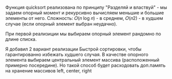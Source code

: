 Функция quicksort реализована по принципу "Разделяй и властвуй" - мы задаем опорный момент и рекурсивно вычисляем меньшие и большие элементы от него. 
Сложность: 𝑂(𝑛 log 𝑛) - в среднем, 𝑂(𝑛2) - в худшем случае (если опорный элемент выбран неудачно).

При первой реализиции мы выбираем опорный элемент рандомно по длине списка. 

Я добавил 2 вариант реализации Быстрой сортировки, чтобы гарантированно избежать худшего случая. В качестве опорного элемента выбираем центральный элемент массива (расположенный примерно посередине). Но такой способ будет расходовать доп.память на хранение массивов left, center, right
